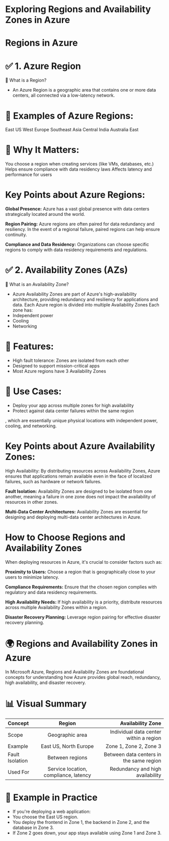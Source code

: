 # Exploring Regions and Availability Zones in Azure
# Regions in Azure
# ✅ 1. Azure Region
📌 What is a Region?
- An Azure Region is a geographic area that contains one or more data centers, all connected via a low-latency network.

# 🔹 Examples of Azure Regions:
East US
West Europe
Southeast Asia
Central India
Australia East

# 🎯 Why It Matters:
You choose a region when creating services (like VMs, databases, etc.)
Helps ensure compliance with data residency laws
Affects latency and performance for users

# Key Points about Azure Regions:
**Global Presence:** Azure has a vast global presence with data centers strategically located around the world.

**Region Pairing:** Azure regions are often paired for data redundancy and resiliency. In the event of a regional failure, paired regions can help ensure continuity.

**Compliance and Data Residency:** Organizations can choose specific regions to comply with data residency requirements and regulations.

# ✅ 2. Availability Zones (AZs)
📌 What is an Availability Zone?
- Azure Availability Zones are part of Azure's high-availability architecture, providing redundancy and resiliency for applications and data. Each Azure region is divided into multiple Availability Zones Each zone has:
- Independent power
- Cooling
- Networking

# 🔹 Features:
- High fault tolerance: Zones are isolated from each other
- Designed to support mission-critical apps
- Most Azure regions have 3 Availability Zones

# 🎯 Use Cases:
- Deploy your app across multiple zones for high availability
- Protect against data center failures within the same region

, which are essentially unique physical locations with independent power, cooling, and networking.

# Key Points about Azure Availability Zones:
High Availability: By distributing resources across Availability Zones, Azure ensures that applications remain available even in the face of localized failures, such as hardware or network failures.

**Fault Isolation:**  Availability Zones are designed to be isolated from one another, meaning a failure in one zone does not impact the availability of resources in other zones.

**Multi-Data Center Architectures:** Availability Zones are essential for designing and deploying multi-data center architectures in Azure.

# How to Choose Regions and Availability Zones
When deploying resources in Azure, it's crucial to consider factors such as:

**Proximity to Users:** Choose a region that is geographically close to your users to minimize latency.

**Compliance Requirements:** Ensure that the chosen region complies with regulatory and data residency requirements.

**High Availability Needs:** If high availability is a priority, distribute resources across multiple Availability Zones within a region.

**Disaster Recovery Planning:** Leverage region pairing for effective disaster recovery planning.

# 🌍 Regions and Availability Zones in Azure
In Microsoft Azure, Regions and Availability Zones are foundational concepts for understanding how Azure provides global reach, redundancy, high availability, and disaster recovery.

# 📊 Visual Summary

| Concept | Region| Availability Zone |
|:-----------|:------------:|------------:|
| Scope       |  Geographic area       | Individual data center within a region       |
| Example          | East US, North Europe          | Zone 1, Zone 2, Zone 3          |
| Fault  Isolation         | Between regions            | Between data centers in the same region           |
| Used For         | Service location, compliance, latency           | Redundancy and high availability           |

# 🔄 Example in Practice
- If you're deploying a web application:
- You choose the East US region.
- You deploy the frontend in Zone 1, the backend in Zone 2, and the database in Zone 3.
- If Zone 2 goes down, your app stays available using Zone 1 and Zone 3.

